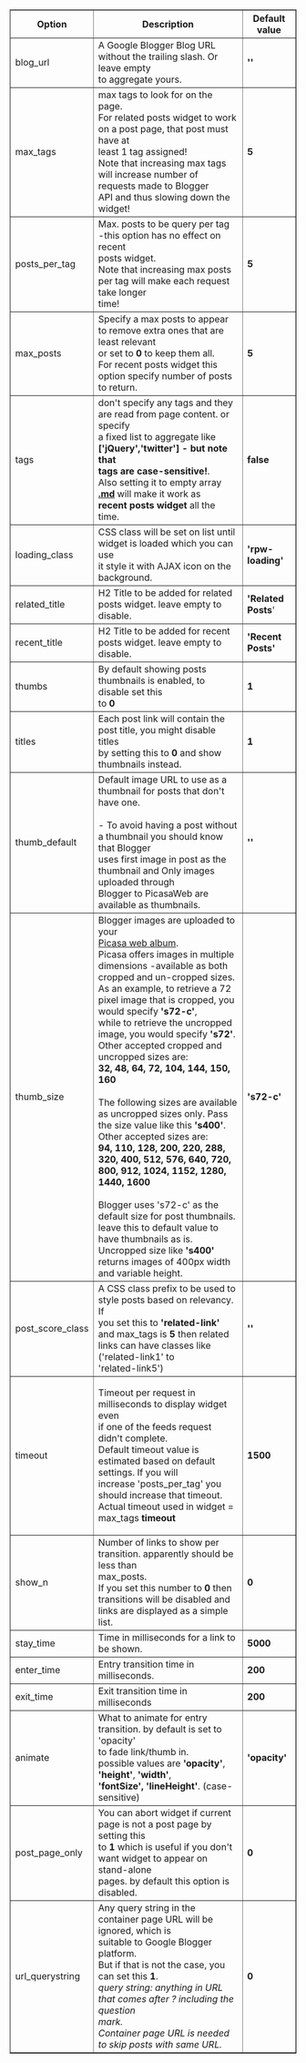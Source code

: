 <table cellpadding='1' border='1' cellspacing='0'>
<blockquote><tbody>
<tr>
<blockquote><th>Option</th>
<th>Description</th>
<th>Default value</th>
</blockquote></tr>
<tr>
<blockquote><td>blog_url</td>
<td>A Google Blogger Blog URL without the trailing slash. Or leave empty<br>
to aggregate yours.</td>
<td><strong>''</strong></td>
</blockquote></tr>
<tr>
<blockquote><td>max_tags</td>
<td>max tags to look for on the page.<br />
For related posts widget to work on a post page, that post must have at<br>
least 1 tag assigned! <br />
Note that increasing max tags will increase number of requests made to Blogger<br>
API and thus slowing down the widget!</td>
<td><strong>5</strong></td>
</blockquote></tr>
<tr>
<blockquote><td>posts_per_tag</td>
<td>Max. posts to be query per tag -this option has no effect on recent<br>
posts widget.<br />
Note that increasing max posts per tag will make each request take longer<br>
time! </td>
<td><b>5</b></td>
</blockquote></tr>
<tr>
<blockquote><td>max_posts</td>
<td>Specify a max posts to appear to remove extra ones that are least relevant<br>
or set to <strong>0</strong> to keep them all.<br />
For recent posts widget this option specify number of posts to return.<br>
</td>
<td><b>5</b></td>
</blockquote></tr>
<tr>
<blockquote><td>tags</td>
<td>don't specify any tags and they are read from page content. or specify<br>
a fixed list to aggregate like <strong>['jQuery','twitter'] - but note that<br>
tags are case-sensitive!</strong>. <br />
Also setting it to empty array<strong> <a href='.md'>.md</a> </strong>will make it work as<br>
<b>recent posts widget </b>all the time.</td>
<td><strong>false</strong></td>
</blockquote></tr>
<tr>
<blockquote><td>loading_class</td>
<td>CSS class will be set on list until widget is loaded which you can use<br>
it style it with AJAX icon on the background.</td>
<td><b>'rpw-loading'</b></td>
</blockquote></tr>
<tr>
<blockquote><td>related_title</td>
<td>H2 Title to be added for related posts widget. leave empty to disable.</td>
<td><strong>'Related Posts</strong>'</td>
</blockquote></tr>
<tr>
<blockquote><td>recent_title</td>
<td>H2 Title to be added for recent posts widget. leave empty to disable.</td>
<td><b>'Recent Posts'</b></td>
</blockquote></tr>
<tr>
<blockquote><td>thumbs</td>
<td>By default showing posts thumbnails is enabled, to disable set this<br>
to <b>0</b></td>
<td><b>1</b></td>
</blockquote></tr>
<tr>
<blockquote><td>titles</td>
<td>Each post link will contain the post title, you might disable titles<br>
by setting this to <b>0</b> and show thumbnails instead.</td>
<td><b>1</b></td>
</blockquote></tr>
<tr>
<blockquote><td>thumb_default</td>
<td>Default image URL to use as a thumbnail for posts that don't have one.<br>
<br />
- To avoid having a post without a thumbnail you should know that Blogger<br>
uses first image in post as the thumbnail and Only images uploaded through<br>
Blogger to PicasaWeb are available as thumbnails. </td>
<td><b>''</b></td>
</blockquote></tr>
<tr>
<blockquote><td>thumb_size</td>
<td>Blogger images are uploaded to your<br>
<a href='http://picasaweb.google.com/'>Picasa web album</a>.<br>
Picasa offers 	images in multiple dimensions -available as both cropped and un-cropped sizes. <br />
As an example, to retrieve a 72 pixel image that is cropped, you would specify 	<b>'s72-c'</b>,<br>
while to retrieve the uncropped image, you would specify <b>'s72'</b>.<br>
Other accepted cropped and uncropped sizes are:<br />
<strong>32, 48, 64, 72, 104, 144, 150, 160</strong><br /><br />
The following sizes are available as uncropped sizes only. Pass the size value like this <b>'s400'</b>.<br>
Other accepted sizes are:<br />
<strong>94, 110, 128, 200, 220, 288, 320, 400, 512, 576, 640, 720, 800, 912, 1024, 1152, 1280, 1440, 1600</strong><br /><br />
Blogger uses 's72-c' as the default size for post thumbnails. leave this to default value to have thumbnails as is.<br />
Uncropped size like <b>'s400'</b> returns images of 400px width and variable height.<br>
</td>
<td><b>'s72-c'</b></td>
</blockquote></tr>
<tr>
<blockquote><td>post_score_class</td>
<td>A CSS class prefix to be used to style posts based on relevancy. If<br>
you set this to<strong> 'related-link'</strong> and max_tags is <strong>
5</strong> then related links can have classes like ('related-link1' to<br>
'related-link5')</td>
<td><strong>''</strong></td>
</blockquote></tr>
<tr>
<blockquote><td>timeout</td>
<td>
<p dir='ltr'>Timeout per request in milliseconds to display widget even<br>
if one of the feeds request didn't complete.<br />
Default timeout value is estimated based on default settings. If you will<br>
increase 'posts_per_tag' you should increase that timeout. <br />
Actual timeout used in widget = max_tags <b>timeout</p>
</td></b><td><b>1500</b></td>
</blockquote></tr>
<tr>
<blockquote><td>show_n</td>
<td>Number of links to show per transition. apparently should be less than<br>
max_posts. <br />
If you set this number to <b>0</b> then transitions will be disabled and<br>
links are displayed as a simple list.</td>
<td><strong>0</strong></td>
</blockquote></tr>
<tr>
<blockquote><td>stay_time</td>
<td>Time in milliseconds for a link to be shown.</td>
<td><b>5000</b></td>
</blockquote></tr>
<tr>
<blockquote><td>enter_time</td>
<td>Entry transition time in milliseconds. </td>
<td><b>200</b></td>
</blockquote></tr>
<tr>
<blockquote><td>exit_time</td>
<td>Exit transition time in milliseconds </td>
<td><b>200</b></td>
</blockquote></tr>
<tr>
<blockquote><td>animate</td>
<td>What to animate for entry transition. by default is set to 'opacity'<br>
to fade link/thumb in.<br />
possible values are <b>'opacity'</b>, <b>'height'</b>, <b>'width'</b>,<br>
<b>'fontSize', 'lineHeight'</b>. (case-sensitive)</td>
<td><b>'opacity'</b></td>
</blockquote></tr>
<tr>
<blockquote><td>post_page_only</td>
<td>You can abort widget if current page is not a post page by setting this<br>
to <b>1</b> which is useful if you don't want widget to appear on stand-alone<br>
pages. by default this option is disabled.</td>
<td><b>0</b></td>
</blockquote></tr>
<tr>
<blockquote><td>url_querystring</td>
<td>Any query string in the container page URL will be ignored, which is<br>
suitable to Google Blogger platform. <br />
But if that is not the case, you can set this <b>1</b>.<br />
<i>query string: anything in URL that comes after ? including the question<br>
mark.<br />
Container page URL is needed to skip posts with same URL.</i></td>
<td><b>0</b></td>
</blockquote></tr>
</tbody>
</table>